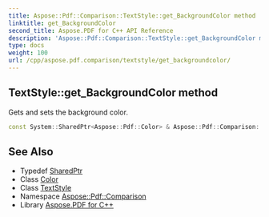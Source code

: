 ```yaml
---
title: Aspose::Pdf::Comparison::TextStyle::get_BackgroundColor method
linktitle: get_BackgroundColor
second_title: Aspose.PDF for C++ API Reference
description: 'Aspose::Pdf::Comparison::TextStyle::get_BackgroundColor method. Gets and sets the background color in C++.'
type: docs
weight: 100
url: /cpp/aspose.pdf.comparison/textstyle/get_backgroundcolor/
---
```

## TextStyle::get_BackgroundColor method


Gets and sets the background color.

```cpp
const System::SharedPtr<Aspose::Pdf::Color> & Aspose::Pdf::Comparison::TextStyle::get_BackgroundColor() const
```

## See Also

* Typedef [SharedPtr](../../../system/sharedptr/)
* Class [Color](../../../aspose.pdf/color/)
* Class [TextStyle](../)
* Namespace [Aspose::Pdf::Comparison](../../)
* Library [Aspose.PDF for C++](../../../)
